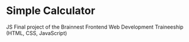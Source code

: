 # Simple Calculator
 JS Final project of the Brainnest Frontend Web Development Traineeship (HTML, CSS, JavaScript)
